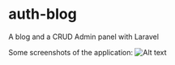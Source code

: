 # auth-blog
A blog and a CRUD Admin panel with Laravel

Some screenshots of the application:
![Alt text](https://i.ibb.co/gzsVRmx/Opera-Snapshot-2021-04-16-143702-blog-test.png)
